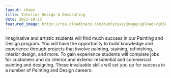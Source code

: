```yaml
---
layout: shops
title: Interior Design & Decorating
date: 2022-10-25
featured_image: https://res.cloudinary.com/dxm7ycyxz/image/upload/v1668016925/2022/04/rhondak-native-florida-folk-artist-_Yc7OtfFn-0-unsplash-1-300x300_voajjd.jpg
---
```


Imaginative and artistic students will find much success in our Painting and Design program. You will have the opportunity to build knowledge and experience through projects that involve painting, staining, refinishing, interior design, and more. To gain experience students will complete jobs for customers and do interior and exterior residential and commercial painting and designing. These invaluable skills will set you up for success in a number of Painting and Design careers.

